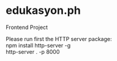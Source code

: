 # edukasyon.ph
Frontend Project

Please run first the HTTP server package:<br>
npm install http-server -g <br>
http-server . -p 8000<br>
